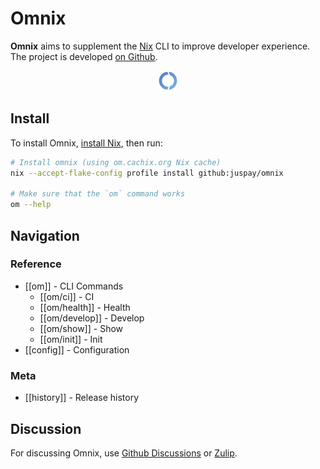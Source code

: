 # Omnix

**Omnix** aims to supplement the [Nix](https://nixos.asia/en/nix) CLI to improve developer experience. The project is developed [on Github](https://github.com/juspay/omnix).

<p style="text-align: center">
<img src="favicon.svg" alt="Omnix Logo" width="32px" />
</p>

## Install

To install Omnix, [install Nix](https://nixos.asia/en/install), then run:

```sh
# Install omnix (using om.cachix.org Nix cache)
nix --accept-flake-config profile install github:juspay/omnix

# Make sure that the `om` command works
om --help
```

## Navigation

### Reference
- [[om]] - CLI Commands
  - [[om/ci]] - CI
  - [[om/health]] - Health
  - [[om/develop]] - Develop  
  - [[om/show]] - Show
  - [[om/init]] - Init
- [[config]] - Configuration

### Meta
- [[history]] - Release history

## Discussion

For discussing Omnix, use [Github Discussions](https://github.com/juspay/omnix/discussions) or [Zulip](https://nixos.zulipchat.com/#narrow/stream/415454-omnix).
